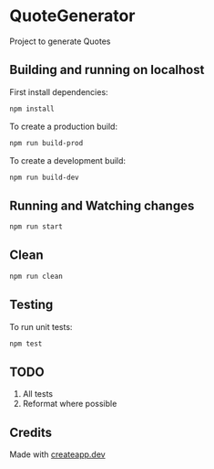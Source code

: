 # QuoteGenerator

Project to generate Quotes

## Building and running on localhost

First install dependencies:

```sh
npm install
```

To create a production build:

```sh
npm run build-prod
```

To create a development build:

```sh
npm run build-dev
```

## Running and Watching changes

```sh
npm run start
```

## Clean

```sh
npm run clean
```

## Testing

To run unit tests:

```sh
npm test
```

## TODO
1. All tests
2. Reformat where possible

## Credits

Made with [createapp.dev](https://createapp.dev/)
